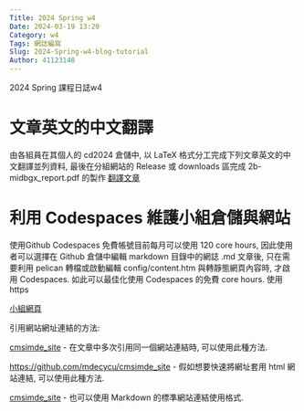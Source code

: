 ```yaml
---
Title: 2024 Spring w4
Date: 2024-03-19 13:20
Category: w4
Tags: 網誌編寫
Slug: 2024-Spring-w4-blog-tutorial
Author: 41123148
---
```


2024 Spring 課程日誌w4

<!-- PELICAN_END_SUMMARY -->

# 文章英文的中文翻譯
由各組員在其個人的 cd2024 倉儲中, 以 LaTeX 格式分工完成下列文章英文的中文翻譯並列資料, 最後在分組網站的 Release 或 downloads 區完成 2b-midbgx_report.pdf 的製作
[翻譯文章]

[翻譯文章]:https://nfuedu-my.sharepoint.com/:w:/g/personal/41123148_nfu_edu_tw/EaJM3Tb4JhJMsMHbwJP0uGIBRh4GTd0J0e61uWDDFMghxw


# 利用 Codespaces 維護小組倉儲與網站
使用Github Codespaces 免費帳號目前每月可以使用 120 core hours, 因此使用者可以選擇在 Github 倉儲中編輯 markdown 目錄中的網誌 .md 文章後, 只在需要利用 pelican 轉檔或啟動編輯 config/content.htm 與轉靜態網頁內容時, 才啟用 Codespaces. 如此可以最佳化使用 Codespaces 的免費 core hours.
使用https

[小組網頁]

[小組網頁]:https://mdecd2024.github.io/2a-midag7/

[cmsimde_site]: https://github.com/mdecycu/cmsimde_site

引用網站網址連結的方法:

[cmsimde_site] - 在文章中多次引用同一個網站連結時, 可以使用此種方法.

<https://github.com/mdecycu/cmsimde_site> - 假如想要快速將網址套用 html 網站連結, 可以使用此種方法.

[cmsimde_site](https://github.com/mdecycu/cmsimde_site) - 也可以使用 Markdown 的標準網站連結使用格式.

